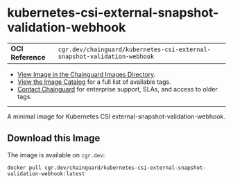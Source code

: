 <!--monopod:start-->
# kubernetes-csi-external-snapshot-validation-webhook
| | |
| - | - |
| **OCI Reference** | `cgr.dev/chainguard/kubernetes-csi-external-snapshot-validation-webhook` |


* [View Image in the Chainguard Images Directory](https://images.chainguard.dev/directory/image/kubernetes-csi-external-snapshot-validation-webhook/overview).
* [View the Image Catalog](https://console.chainguard.dev/images/catalog) for a full list of available tags.
* [Contact Chainguard](https://www.chainguard.dev/chainguard-images) for enterprise support, SLAs, and access to older tags.

---
<!--monopod:end-->

<!--overview:start-->
A minimal image for Kubernetes CSI external-snapshot-validation-webhook.
<!--overview:end-->

<!--getting:start-->
## Download this Image
The image is available on `cgr.dev`:

```
docker pull cgr.dev/chainguard/kubernetes-csi-external-snapshot-validation-webhook:latest
```
<!--getting:end-->

<!--body:start-->
<!--body:end-->

